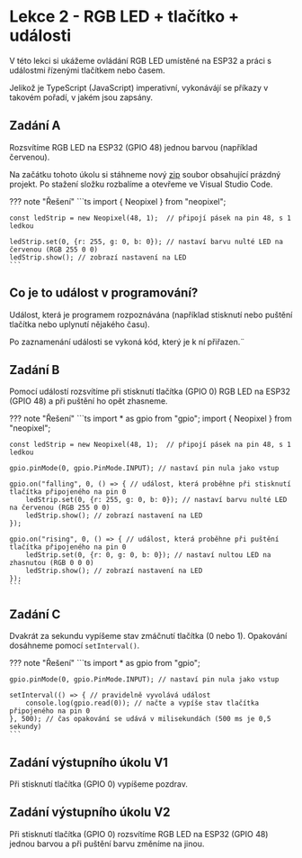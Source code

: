 # Lekce 2 - RGB LED + tlačítko + události

V této lekci si ukážeme ovládání RGB LED umístěné na ESP32 a práci s událostmi řízenými tlačítkem nebo časem. 

Jelikož je TypeScript (JavaScript) imperativní, vykonávájí se příkazy v takovém pořadí, v jakém jsou zapsány.

## Zadání A

Rozsvítíme RGB LED na ESP32 (GPIO 48) jednou barvou (například červenou). 

Na začátku tohoto úkolu si stáhneme nový [zip]() soubor obsahující prázdný projekt. Po stažení složku rozbalíme a otevřeme ve Visual Studio Code.

??? note "Řešení"
    ```ts 
    import { Neopixel } from "neopixel";

    const ledStrip = new Neopixel(48, 1);  // připojí pásek na pin 48, s 1 ledkou

    ledStrip.set(0, {r: 255, g: 0, b: 0}); // nastaví barvu nulté LED na červenou (RGB 255 0 0)
    ledStrip.show(); // zobrazí nastavení na LED
    ```

## Co je to událost v programování?

Událost, která je programem rozpoznávána (například stisknutí nebo puštění tlačítka nebo uplynutí nějakého času).

Po zaznamenání události se vykoná kód, který je k ní přiřazen.¨

## Zadání B

Pomocí událostí rozsvítíme při stisknutí tlačítka (GPIO 0) RGB LED na ESP32 (GPIO 48) a při puštění ho opět zhasneme.

??? note "Řešení"
    ```ts 
    import * as gpio from "gpio";
    import { Neopixel } from "neopixel";

    const ledStrip = new Neopixel(48, 1);  // připojí pásek na pin 48, s 1 ledkou

    gpio.pinMode(0, gpio.PinMode.INPUT); // nastaví pin nula jako vstup

    gpio.on("falling", 0, () => { // událost, která proběhne při stisknutí tlačítka připojeného na pin 0
        ledStrip.set(0, {r: 255, g: 0, b: 0}); // nastaví barvu nulté LED na červenou (RGB 255 0 0)
        ledStrip.show(); // zobrazí nastavení na LED
    });

    gpio.on("rising", 0, () => { // událost, která proběhne při puštění tlačítka připojeného na pin 0
        ledStrip.set(0, {r: 0, g: 0, b: 0}); // nastaví nultou LED na zhasnutou (RGB 0 0 0)
        ledStrip.show(); // zobrazí nastavení na LED
    });
    ```

## Zadání C

Dvakrát za sekundu vypíšeme stav zmáčnutí tlačítka (0 nebo 1). Opakování dosáhneme pomocí `setInterval()`.

??? note "Řešení"
    ```ts
    import * as gpio from "gpio";

    gpio.pinMode(0, gpio.PinMode.INPUT); // nastaví pin nula jako vstup

    setInterval(() => { // pravidelně vyvolává událost
        console.log(gpio.read(0)); // načte a vypíše stav tlačítka připojeného na pin 0
    }, 500); // čas opakování se udává v milisekundách (500 ms je 0,5 sekundy)
    ```

## Zadání výstupního úkolu V1

Při stisknutí tlačítka (GPIO 0) vypíšeme pozdrav.

## Zadání výstupního úkolu V2

Při stisknutí tlačítka (GPIO 0) rozsvítíme RGB LED na ESP32 (GPIO 48) jednou barvou a při puštění barvu změníme na jinou.
